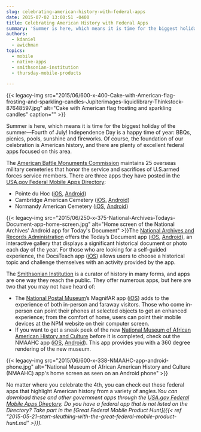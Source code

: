 ```yaml
---
slug: celebrating-american-history-with-federal-apps
date: 2015-07-02 13:00:51 -0400
title: Celebrating American History with Federal Apps
summary: 'Summer is here, which means it is time for the biggest holiday of the summer&mdash;Fourth of July! Independence Day is a happy time of year: BBQs, picnics, pools, sunshine and fireworks. Of course, the foundation of our celebration is American history, and there are plenty of excellent federal apps focused on this area. The American'
authors:
  - kdaniel
  - awichman
topics:
  - mobile
  - native-apps
  - smithsonian-institution
  - thursday-mobile-products
 
---
```


{{< legacy-img src="2015/06/600-x-400-Cake-with-American-flag-frosting-and-sparkling-candles-Jupiterimages-liquidlibrary-Thinkstock-87648597.jpg" alt="Cake with American flag frosting and sparkling candles" caption="" >}} 

Summer is here, which means it is time for the biggest holiday of the summer—Fourth of July! Independence Day is a happy time of year: BBQs, picnics, pools, sunshine and fireworks. Of course, the foundation of our celebration is American history, and there are plenty of excellent federal apps focused on this area.

The [American Battle Monuments Commission](http://www.abmc.gov/) maintains 25 overseas military cemeteries that honor the service and sacrifices of U.S.armed forces service members. There are three apps they have posted in the [USA.gov Federal Mobile Apps Directory](http://www.usa.gov/mobileapps.shtml):

  * Pointe du Hoc ([iOS](https://itunes.apple.com/hk/app/pointe-du-hoc/id583152468?mt=8&ign-mpt=uo%3D2), [Android](https://play.google.com/store/apps/details?id=com.neotreks.pointeduhoc&feature=search_result#?t=W251bGwsMSwyLDEsImNvbS5uZW90cmVrcy5wb2ludGVkdWhvYyJd))
  * Cambridge American Cemetery ([iOS,](https://itunes.apple.com/us/app/cambridge-american-cemetery/id965887167?mt=8) [Android](https://play.google.com/store/apps/details?id=gov.abmc.cambridge))
  * Normandy American Cemetery ([iOS](https://itunes.apple.com/us/app/normandy-american-cemetery/id953276481?mt=8), [Android](https://play.google.com/store/apps/details?id=gov.abmc.normandy))

{{< legacy-img src="2015/06/250-x-375-National-Archives-Todays-Document-app-home-screen.jpg" alt="Home screen of the National Archives' Android app for Today's Document" >}}The [National Archives and Records Administration](http://www.archives.gov/) offers the Today’s Document app ([iOS](https://itunes.apple.com/us/app/todays-document/id412969819?mt=8), [Android](https://play.google.com/store/apps/details?id=com.accella.nationalarchives)), an interactive gallery that displays a significant historical document or photo each day of the year. For those who are looking for a self-guided experience, the DocsTeach app ([iOS](https://itunes.apple.com/app/id513465174)) allows users to choose a historical topic and challenge themselves with an activity provided by the app.

The [Smithsonian Institution](http://www.si.edu/) is a curator of history in many forms, and apps are one way they reach the public. They offer numerous apps, but here are two that you may not have heard of:

  * The [National Postal Museum](http://postalmuseum.si.edu/)’s MagnifAR app ([iOS](https://itunes.apple.com/it/app/magnifiar/id888013582?l=en&mt=8)) adds to the experience of both in-person and faraway visitors. Those who come in-person can point their phones at selected objects to get an enhanced experience; from the comfort of home, users can point their mobile devices at the NPM website on their computer screen.
  * If you want to get a sneak peek of the new [National Museum of African American History and Culture](http://nmaahc.si.edu/) before it is completed, check out the NMAAHC app ([iOS](https://itunes.apple.com/it/app/view-nmaahc/id626274903?l=en&mt=8), [Android](https://play.google.com/store/apps/details?id=com.secondsitellc.NMAAHC)). This app provides you with a 360 degree rendering of the new museum.

{{< legacy-img src="2015/06/600-x-338-NMAAHC-app-android-phone.jpg" alt="National Museum of African American History and Culture (NMAAHC) app's home screen as seen on an Android phone" >}}

No matter where you celebrate the 4th, you can check out these federal apps that highlight American history from a variety of angles._You can download these and other government apps through the [USA.gov Federal Mobile Apps Directory](http://www.usa.gov/mobileapps.shtml). Do you have a federal app that is not listed on the Directory? Take part in the [Great Federal Mobile Product Hunt]({{< ref "2015-05-21-start-sleuthing-with-the-great-federal-mobile-product-hunt.md" >}})._